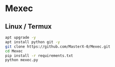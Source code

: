 # Mexec

## Linux / Termux

```bash
apt upgrade -y
apt install python git -y
git clone https://github.com/MasterX-0/Mexec.git
cd Mexec
pip install -r requirements.txt
python mexec.py
```

<!--
<a href="https://github.com/MasterX-0/Mexec.git">
<img src="https://telegra.ph/file/8dc9e9ea966664b902299.jpg">
</a>
-->

